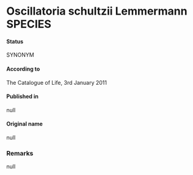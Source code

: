 # Oscillatoria schultzii Lemmermann SPECIES

#### Status
SYNONYM

#### According to
The Catalogue of Life, 3rd January 2011

#### Published in
null

#### Original name
null

### Remarks
null